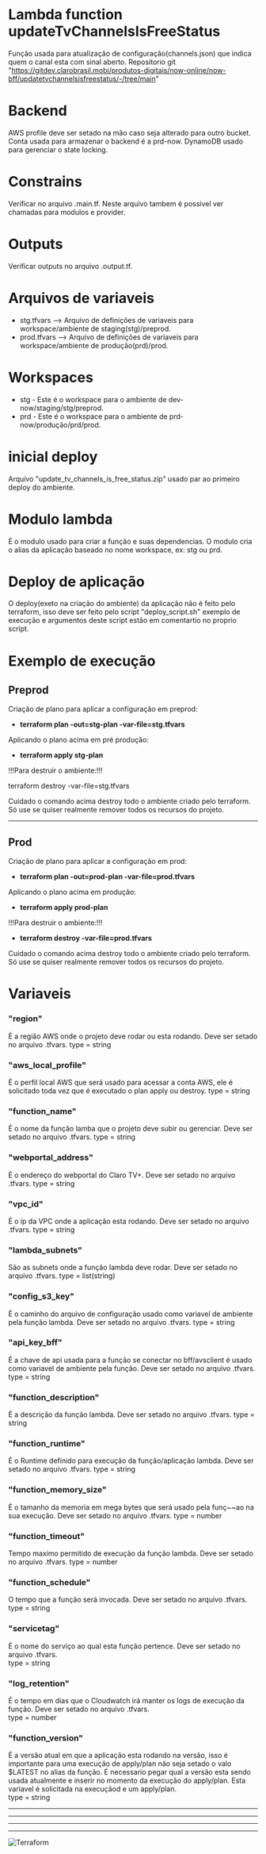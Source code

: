 # Lambda function updateTvChannelsIsFreeStatus

Função usada para atualização de configuração(channels.json) que indica quem o canal esta com sinal aberto. 
Repositorio git "https://gitdev.clarobrasil.mobi/produtos-digitais/now-online/now-bff/updatetvchannelsisfreestatus/-/tree/main"

# Backend
AWS profile deve ser setado na mão caso seja alterado para outro bucket.
Conta usada para armazenar o backend é a prd-now.
DynamoDB usado para gerenciar o state locking.

# Constrains
Verificar no arquivo .main.tf.
Neste arquivo tambem é possivel ver chamadas para modulos e provider.

# Outputs
Verificar outputs no arquivo .output.tf.

# Arquivos de variaveis
* stg.tfvars --> Arquivo de definições de variaveis para workspace/ambiente de staging(stg)/preprod.
* prod.tfvars --> Arquivo de definições de variaveis para workspace/ambiente de produção(prd)/prod.

# Workspaces
* stg - Este é o workspace para o ambiente de dev-now/staging/stg/preprod.
* prd - Este é o workspace para o ambiente de prd-now/produção/prd/prod.

# inicial deploy
Arquivo "update_tv_channels_is_free_status.zip" usado par ao primeiro deploy do ambiente.

# Modulo lambda
É o modulo usado para criar a função e suas dependencias.
O modulo cria o alias da aplicação baseado no nome workspace, ex: stg ou prd.

# Deploy de aplicação
O deploy(exeto na criação do ambiente) da aplicação não é feito pelo terraform, isso deve ser feito pelo script "deploy_script.sh" exemplo de execução e argumentos deste script estão em comentartio no proprio script.

# Exemplo de execução
## Preprod
Criação de plano para aplicar a configuração em preprod:

* **terraform plan -out=stg-plan -var-file=stg.tfvars**

Aplicando o plano acima em pré produção:

* **terraform apply stg-plan**

!!!Para destruir o ambiente:!!!

terraform destroy -var-file=stg.tfvars

Cuidado o comando acima destroy todo o ambiente criado pelo terraform. Só use se quiser realmente remover todos os recursos do projeto.


-----------------

## Prod
Criação de plano para aplicar a configuração em prod:

* **terraform plan -out=prod-plan -var-file=prod.tfvars**

Aplicando o plano acima em produção:

* **terraform apply prod-plan**

!!!Para destruir o ambiente:!!!

* **terraform destroy -var-file=prod.tfvars**

Cuidado o comando acima destroy todo o ambiente criado pelo terraform. Só use se quiser realmente remover todos os recursos do projeto.

# Variaveis

### "region"
É a região AWS onde o projeto deve rodar ou esta rodando. Deve ser setado no arquivo .tfvars.
type = string

### "aws_local_profile"
É o perfil local AWS que será usado para acessar a conta AWS, ele é solicitado toda vez que é executado o plan apply ou destroy.
type = string

### "function_name"
É o nome da função lamba que o projeto deve subir ou gerenciar. Deve ser setado no arquivo .tfvars.
type = string

### "webportal_address"
É o endereço do webportal do Claro TV+. Deve ser setado no arquivo .tfvars.
type = string

### "vpc_id"
É o ip da VPC onde a aplicação esta rodando. Deve ser setado no arquivo .tfvars.
type = string

### "lambda_subnets"
São as subnets onde a função lambda deve rodar. Deve ser setado no arquivo .tfvars.
type = list(string)

### "config_s3_key"
É o caminho do arquivo de configuração usado como variavel de ambiente pela função lambda. Deve ser setado no arquivo .tfvars.
type = string

### "api_key_bff"
É a chave de api usada para a função se conectar no bff/avsclient é usado como variavel de ambiente pela função. Deve ser setado no arquivo .tfvars.
type = string

### "function_description"
É a descrição da função lambda. Deve ser setado no arquivo .tfvars.
type = string

### "function_runtime"
É o Runtime definido para execução da função/aplicação lambda. Deve ser setado no arquivo .tfvars.
type = string

### "function_memory_size"
É o tamanho da memoria em mega bytes que será usado pela funç~~ao na sua execução. Deve ser setado no arquivo .tfvars.
type = number

### "function_timeout"
Tempo maximo permitido de execução da função lambda. Deve ser setado no arquivo .tfvars.
type = number

### "function_schedule"
O tempo que a função será invocada. Deve ser setado no arquivo .tfvars.
<br>
type = string

### "servicetag"
É o nome do serviço ao qual esta função pertence. Deve ser setado no arquivo .tfvars.
<br>
type = string

### "log_retention"
É o tempo em dias que o Cloudwatch irá manter os logs de execução da função. Deve ser setado no arquivo .tfvars.
<br>
type = number

### "function_version"
É a versão atual em que a aplicação esta rodando na versão, isso é importante para uma execução de apply/plan não seja setado o valo $LATEST no alias da função. É necessario pegar qual a versão esta sendo usada atualmente e inserir no momento da execução do apply/plan. Esta variavel é solicitada na execuçãod e um apply/plan.
<br>
type = string

-----------------
-----------------
-----------------
-----------------
![Terraform](/assets/terraform-vertical-color.png)
